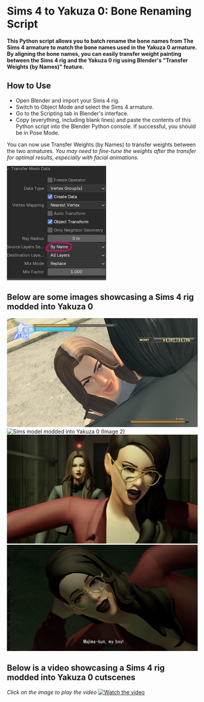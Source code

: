# Sims 4 to Yakuza 0: Bone Renaming Script
**This Python script allows you to batch rename the bone names from The Sims 4 armature to match the bone names used in the Yakuza 0 armature. By aligning the bone names, you can easily transfer weight painting between the Sims 4 rig and the Yakuza 0 rig using Blender's "Transfer Weights (by Names)" feature.**

## How to Use
* Open Blender and import your Sims 4 rig.
* Switch to Object Mode and select the Sims 4 armature.
* Go to the Scripting tab in Blender's interface.
* Copy (everything, including blank lines) and paste the contents of this Python script into the Blender Python console.
  If successful, you should be in Pose Mode.

You can now use Transfer Weights (by Names) to transfer weights between the two armatures.
*You may need to fine-tune the weights after the transfer for optimal results, especially with facial animations.*

![Transfer Weights (By Names) screenshot Blender](/Assets/ReadMeImages/TransferWeightsByName.png)

## Below are some images showcasing a Sims 4 rig modded into Yakuza 0
![Sims model modded into Yakuza 0 (Image 1)](/Assets/ReadMeImages/SimsInYakuza0_01.png)
![Sims model modded into Yakuza 0 (Image 2)](/Assets/ReadMeImages/SimsInYakuza0_02.gif)
![Sims model modded into Yakuza 0 (Image 4)](/Assets/ReadMeImages/SimsInYakuza0_04.png)
![Sims model modded into Yakuza 0 (Image 3)](/Assets/ReadMeImages/SimsInYakuza0_03.png)

## Below is a video showcasing a Sims 4 rig modded into Yakuza 0 cutscenes
*Click on the image to play the video*
[![Watch the video](https://img.youtube.com/vi/BMeTEOMqLh4/maxresdefault.jpg)](https://youtu.be/BMeTEOMqLh4)
